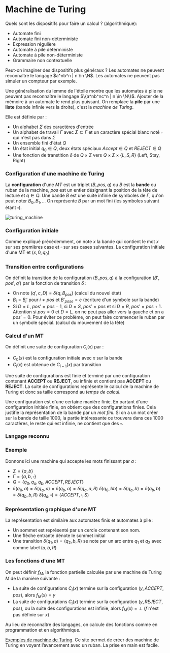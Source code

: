 # Machine de Turing

Quels sont les dispositifs pour faire un calcul ? (algorithmique):

* Automate fini
* Automate fini non-déterministe
* Expression régulière
* Automate à pile déterministe
* Automate  à pile non-déterministe
* Grammaire non contextuelle

Peut-on imaginer des dispositifs plus généraux ? Les automates ne peuvent reconnaître le langage $a^nb^n | n \in \N$. Les automates ne peuvent pas simuler un compteur par exemple. 

Une généralisation du lemme de l'étoile montre que les automates à pile ne peuvent pas reconnaître le langage $\{a^nb^nc^n | n \in \N\}$. Ajouter de la mémoire à un automate le rend plus puissant. On remplace la **pile** par une **liste** (bande infinie vers la droite), c'est la *machine de Turing*.

Elle est définie par :

* Un alphabet $\Sigma$ des caractères d'entrée
* Un alphabet de travail $\Gamma$ avec $\Sigma \subseteq \Gamma$ et un caractère spécial blanc noté $\square$ qui n'est pas dans $\Sigma$
* Un ensemble fini d'état $Q$
* Un état initial $q_0\in Q$, deux états spéciaux $Accept \in Q$ et $REJECT \in Q$
* Une fonction de transtition $\delta$ de $Q\times\Sigma$ vers $Q\times \Sigma \times \{L,S,R \}$ (Left, Stay, Right)

### Configuration d'une machine de Turing

La **configuration** d'une *MT* est un triplet ($B,pos,q$) ou $B$ est la **bande** ou ruban de la machine, $pos$ est un entier désignant la position de la tête de lecture et $q\in Q$. Une bande $B$ est une suite infinie de symboles de $\Gamma$, qu'on peut noter $B_0,B_1,...$ On représente $B$ par un mot fini (les symboles suivant étant $\square$).

![turing_machine](/home/nicof/Desktop/UVSQ/in406/CM/turing_machine.png)

### Configuration initiale

Comme expliqué précédemment, on note $x$ la bande qui contient le mot $x$ sur ses premières case et $\square$ sur ses cases suivantes. La configuration initiale d'une MT et $(x,0,q_0)$

### Transition entre configurations

On définit la transition de la configuration $(B,pos,q)$ à la configuration $(B',pos',q')$ par la fonction de transition $\delta$ :

* On note $(q',c,D) = \delta(q,B_{pos})$ (calcul du nouvel état)
* $B_i = B_i'$ pour $i\neq pos$ et $B'_{pose} = c$ (écriture d'un symbole sur la bande)
* Si $D = L$, $pos'=pos-1$, si $D=S$, $pos'=pos$ et si $D=R$, $pos'=pos+1$.
  Attention si $pos= 0$ et $D=L$, on ne peut pas aller vers la gauche et on a $pos′= 0$. Pour éviter ce problème, on peut faire commencer le ruban par un symbole spécial. (calcul du mouvement de la tête)

### Calcul d'un MT

On définit une suite de configuration $C_i(x)$ par :

* $C_0(x)$ est la configuration initiale avec $x$ sur la bande
* $C_i(x)$ est obtenue de $C_{i-1}(x)$ par transition

Une suite de configurations est finie et terminé par une configuration contenant **ACCEPT** ou **REJECT**, ou infinie et contient pas **ACCEPT** ou **REJECT**. La suite de configurations représente le calcul de la machine de Turing et donc sa taille correspond au *temps de calcul*.

Une configuration est d'une certaine manière finie. En partant d'une configuration initiale finie, on obtient que des configurations finies. Cela justifie la représentation de la bande par un *mot fini*. Si on a un mot créer sur la bande de taille 1000, la partie intéressante ce trouvera dans ces 1000 caractères, le reste qui est infinie, ne contient que des $\square$.

### Langage reconnu

### Exemple

Donnons ici une machine qui accepte les mots finissant par $a$ :

*  $\Sigma = \{a,b\}$
* $\Gamma = \{a,b,\square\}$
* $Q=\{q_0,q_a,q_b, ACCEPT,REJECT \}$
*  $\delta(q_0,a) = \delta(q_a,a) = \delta(q_b,a) = \delta(q_a,a,R)$
   $\delta(q_0,bb) = \delta(q_a,b) = \delta(q_b,b) = \delta(q_b,b,R)$
   $\delta(q_a,\square) = (ACCEPT,\square,S)$

### Représentation graphique d'une MT

La représentation est similaire aux automates finis et automates à pile :

* Un sommet est représenté par un cercle contenant son nom.
* Une flèche entrante dénote le sommet initial
* Une transition $\delta(q_1,a) = (q_2,b,R)$ se note par un arc entre $q_1$ et $q_2$ avec comme label $(a,b,R)$

### Les fonctions d'une MT

On peut définir $f_M$, la fonction partielle calculée par une machine de Turing $M$ de la manière suivante : 

* La suite de configurations $C_i(x)$ termine sur la configuration $(y,ACCEPT, pos)$, alors $f_M(x) = y$
* La suite de configurations $C_i(x)$ termine sur la configuration $(y,REJECT,pos)$, ou la suite des configurations est infinie, alors $f_M(x)=\bot$ ($f$ n'est pas définie sur $x$)

Au lieu de reconnaître des langages, on calcule des fonctions comme en programmation et en algorithmique. 

[Exemples de machine de Turing](https://turingmachinesimulator.com/). Ce site permet de créer des machine de Turing en voyant l’avancement avec un ruban. La prise en main est facile.